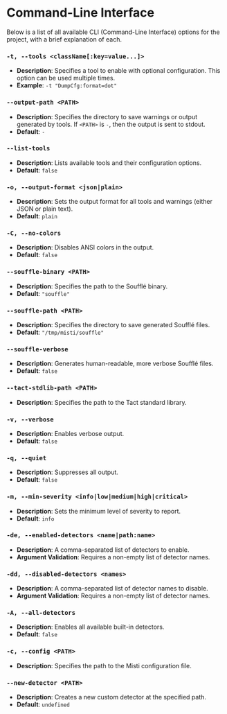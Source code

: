 # Command-Line Interface

Below is a list of all available CLI (Command-Line Interface) options for the project, with a brief explanation of each.

### `-t, --tools <className[:key=value...]>`
- **Description**: Specifies a tool to enable with optional configuration. This option can be used multiple times.
- **Example**: `-t "DumpCfg:format=dot"`

### `--output-path <PATH>`
- **Description**: Specifies the directory to save warnings or output generated by tools. If `<PATH>` is `-`, then the output is sent to stdout.
- **Default**: `-`

### `--list-tools`
- **Description**: Lists available tools and their configuration options.
- **Default**: `false`

### `-o, --output-format <json|plain>`
- **Description**: Sets the output format for all tools and warnings (either JSON or plain text).
- **Default**: `plain`

### `-C, --no-colors`
- **Description**: Disables ANSI colors in the output.
- **Default**: `false`

### `--souffle-binary <PATH>`
- **Description**: Specifies the path to the Soufflé binary.
- **Default**: `"souffle"`

### `--souffle-path <PATH>`
- **Description**: Specifies the directory to save generated Soufflé files.
- **Default**: `"/tmp/misti/souffle"`

### `--souffle-verbose`
- **Description**: Generates human-readable, more verbose Soufflé files.
- **Default**: `false`

### `--tact-stdlib-path <PATH>`
- **Description**: Specifies the path to the Tact standard library.

### `-v, --verbose`
- **Description**: Enables verbose output.
- **Default**: `false`

### `-q, --quiet`
- **Description**: Suppresses all output.
- **Default**: `false`

### `-m, --min-severity <info|low|medium|high|critical>`
- **Description**: Sets the minimum level of severity to report.
- **Default**: `info`

### `-de, --enabled-detectors <name|path:name>`
- **Description**: A comma-separated list of detectors to enable.
- **Argument Validation**: Requires a non-empty list of detector names.

### `-dd, --disabled-detectors <names>`
- **Description**: A comma-separated list of detector names to disable.
- **Argument Validation**: Requires a non-empty list of detector names.

### `-A, --all-detectors`
- **Description**: Enables all available built-in detectors.
- **Default**: `false`

### `-c, --config <PATH>`
- **Description**: Specifies the path to the Misti configuration file.

### `--new-detector <PATH>`
- **Description**: Creates a new custom detector at the specified path.
- **Default**: `undefined`
